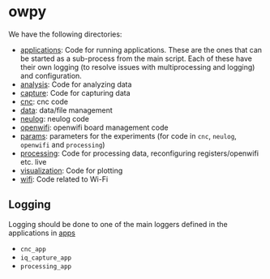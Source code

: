 # owpy

We have the following directories:

- [applications](applications): Code for running applications. These are the ones that can be started as a sub-process from the main script. Each of these have their own logging (to resolve issues with multiprocessing and logging) and configuration.
- [analysis](analysis): Code for analyzing data
- [capture](capture): Code for capturing data
- [cnc](cnc): cnc code
- [data](data): data/file management
- [neulog](neulog): neulog code
- [openwifi](openwifi): openwifi board management code
- [params](params): parameters for the experiments (for code in `cnc`, `neulog`, `openwifi` and `processing`)
- [processing](processing): Code for processing data, reconfiguring registers/openwifi etc. live
- [visualization](visualization): Code for plotting
- [wifi](wifi): Code related to Wi-Fi

## Logging

Logging should be done to one of the main loggers defined in the applications in [apps](apps)

- `cnc_app`
- `iq_capture_app`
- `processing_app`
